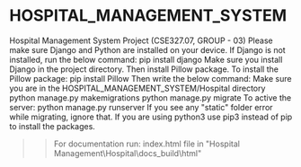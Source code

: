 # HOSPITAL_MANAGEMENT_SYSTEM
Hospital Management System Project (CSE327.07, GROUP - 03)
Please make sure Django and Python are installed on your device.
If Django is not installed, run the below command:
pip install django
Make sure you install Django in the project directory. Then install Pillow package.
To install the Pillow package:
pip install Pillow
Then write the below command: Make sure you are in the HOSPITAL_MANAGEMENT_SYSTEM/Hospital directory
python manage.py makemigrations
python manage.py migrate
To active the server:
python manage.py runserver
If you see any "static" folder error while migrating, ignore that. If you are using python3 use pip3 instead of pip to 
install the packages.

>> For documentation run: 
index.html file in "Hospital Management\Hospital\docs\_build\html"
